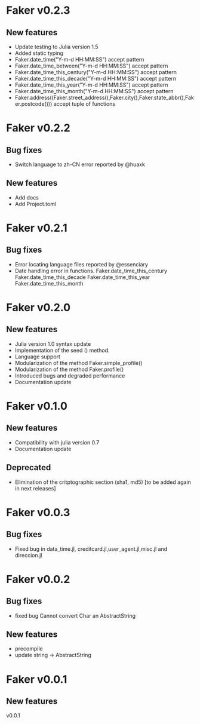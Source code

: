 
# Faker v0.2.3

## New features
- Update testing to Julia version 1.5
- Added static typing
- Faker.date_time("Y-m-d HH:MM:SS") accept pattern
- Faker.date_time_between("Y-m-d HH:MM:SS") accept pattern
- Faker.date_time_this_century("Y-m-d HH:MM:SS") accept pattern
- Faker.date_time_this_decade("Y-m-d HH:MM:SS") accept pattern
- Faker.date_time_this_year("Y-m-d HH:MM:SS") accept pattern
- Faker.date_time_this_month("Y-m-d HH:MM:SS") accept pattern
- Faker.address((Faker.street_address(),Faker.city(),Faker.state_abbr(),Faker.postcode())) accept tuple of functions


# Faker v0.2.2

## Bug fixes
- Switch language to zh-CN error reported by @huaxk

## New features
- Add docs
- Add Project.toml

# Faker v0.2.1

## Bug fixes

- Error locating language files reported by @essenciary
- Date handling error in functions.
Faker.date_time_this_century
Faker.date_time_this_decade
Faker.date_time_this_year
Faker.date_time_this_month

# Faker v0.2.0

## New features
- Julia version 1.0 syntax update
- Implementation of the seed () method.
- Language support
- Modularization of the method Faker.simple_profile()
- Modularization of the method Faker.profile()
- Introduced bugs and degraded performance
- Documentation update

# Faker v0.1.0

## New features

- Compatibility with julia version 0.7
- Documentation update

## Deprecated
- Elimination of the critptographic section (sha1, md5) [to be added again in next releases]

# Faker v0.0.3

## Bug fixes
- Fixed bug in data_time.jl, creditcard.jl,user_agent.jl,misc.jl and direccion.jl

# Faker v0.0.2

## Bug fixes

- fixed bug Cannot convert Char an AbstractString

## New features

- precompile
- update string -> AbstractString



# Faker v0.0.1
## New features
v0.0.1